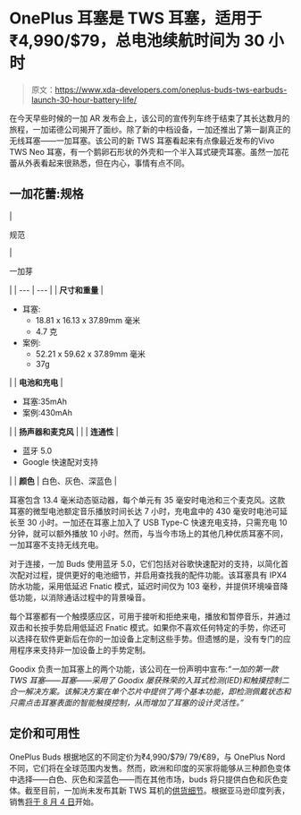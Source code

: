 # OnePlus 耳塞是 TWS 耳塞，适用于₹4,990/$79，总电池续航时间为 30 小时

> 原文：<https://www.xda-developers.com/oneplus-buds-tws-earbuds-launch-30-hour-battery-life/>

在今天早些时候的一加 AR 发布会上，该公司的宣传列车终于结束了其长达数月的旅程，一加诺德公司揭开了面纱。除了新的中档设备，一加还推出了第一副真正的无线耳塞——一加耳塞。该公司的新 TWS 耳塞看起来有点像最近发布的Vivo TWS Neo 耳塞，有一个鹅卵石形状的外壳和一个半入耳式硬壳耳塞。虽然一加花蕾从外表看起来很熟悉，但在内心，事情有点不同。

## 一加花蕾:规格

| 

规范

 | 

一加芽

 |
| --- | --- |
| **尺寸和重量** | 

*   耳塞:
    *   18.81 x 16.13 x 37.89mm 毫米
    *   4.7 克
*   案例:
    *   52.21 x 59.62 x 37.89mm 毫米
    *   37g

 |
| **电池和充电** | 

*   耳塞:35mAh
*   案例:430mAh

 |
| **扬声器和麦克风** |  |
| **连通性** | 

*   蓝牙 5.0
*   Google 快速配对支持

 |
| **颜色** | 白色、灰色、深蓝色 |

耳塞包含 13.4 毫米动态驱动器，每个单元有 35 毫安时电池和三个麦克风。这款耳塞的微型电池额定音乐播放时间长达 7 小时，充电盒中的 430 毫安时电池可延长至 30 小时。一加还在耳塞上加入了 USB Type-C 快速充电支持，只需充电 10 分钟，就可以额外播放 10 小时。然而，与当今市场上的其他几种优质耳塞不同，一加耳塞不支持无线充电。

对于连接，一加 Buds 使用蓝牙 5.0，它们包括对谷歌快速配对的支持，以简化首次配对过程，提供更好的电池细节，并启用查找我的配件功能。该耳塞具有 IPX4 防水功能，采用低延迟 Fnatic 模式，延迟时间仅为 103 毫秒，并提供环境噪音降低功能，以消除通话过程中的背景噪音。

每个耳塞都有一个触摸感应区，可用于接听和拒绝来电，播放和暂停音乐，并通过双击和长按手势启用低延迟 Fnatic 模式。如果你不喜欢任何特定的手势，你还可以选择在软件更新后在你的一加设备上定制这些手势。但遗憾的是，没有专门的应用程序来支持非一加设备上的手势定制。

Goodix 负责一加耳塞上的两个功能，该公司在一份声明中宣布:*“一加的第一款 TWS 耳塞——耳塞——采用了 Goodix 屡获殊荣的入耳式检测(IED)和触摸控制二合一解决方案。该解决方案在单个芯片中提供了两个基本功能，即检测佩戴状态和只需点击耳塞表面的智能触摸控制，从而增加了耳塞的设计灵活性。”*

## 定价和可用性

OnePlus Buds 根据地区的不同定价为₹4,990/$79/ 79/€89，与 OnePlus Nord 不同，它们将在全球范围内发售。然而，欧洲和印度的买家将能够从三种颜色变体中选择——白色、灰色和深蓝色——而在其他市场，buds 将只提供白色和灰色变体。截至目前，一加尚未发布其新 TWS 耳机的[供货细节](https://onepluscom.pxf.io/c/2233363/916678/12532?subId1=UUxdaUeUpU29125&subId2=exda&u=https%3A%2F%2Fwww.oneplus.in%2Fevent%2Foneplus-buds-prelaunch%3Ffrom%3Doneplus-buds)。根据亚马逊印度列表，销售[将于 8 月 4 日](https://twitter.com/iamkhumarr/status/1285588221942849536/photo/1)开始。